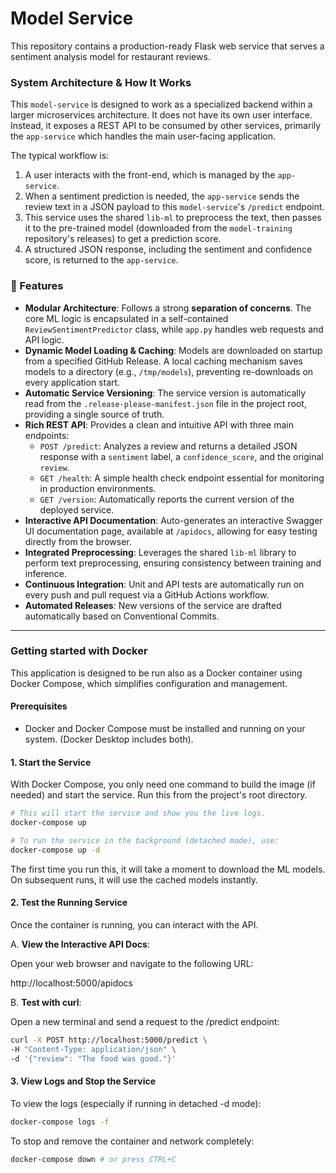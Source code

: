 # Model Service

This repository contains a production-ready Flask web service that serves a sentiment analysis model for restaurant reviews.

### System Architecture & How It Works

This `model-service` is designed to work as a specialized backend within a larger microservices architecture. It does not have its own user interface. Instead, it exposes a REST API to be consumed by other services, primarily the `app-service` which handles the main user-facing application.

The typical workflow is:
1.  A user interacts with the front-end, which is managed by the `app-service`.
2.  When a sentiment prediction is needed, the `app-service` sends the review text in a JSON payload to this `model-service`'s `/predict` endpoint.
3.  This service uses the shared `lib-ml` to preprocess the text, then passes it to the pre-trained model (downloaded from the `model-training` repository's releases) to get a prediction score.
4.  A structured JSON response, including the sentiment and confidence score, is returned to the `app-service`.



### 🚀 Features

* **Modular Architecture**: Follows a strong **separation of concerns**. The core ML logic is encapsulated in a self-contained `ReviewSentimentPredictor` class, while `app.py` handles web requests and API logic.
* **Dynamic Model Loading & Caching**: Models are downloaded on startup from a specified GitHub Release. A local caching mechanism saves models to a directory (e.g., `/tmp/models`), preventing re-downloads on every application start.
* **Automatic Service Versioning**: The service version is automatically read from the `.release-please-manifest.json` file in the project root, providing a single source of truth.
* **Rich REST API**: Provides a clean and intuitive API with three main endpoints:
    * `POST /predict`: Analyzes a review and returns a detailed JSON response with a `sentiment` label, a `confidence_score`, and the original `review`.
    * `GET /health`: A simple health check endpoint essential for monitoring in production environments.
    * `GET /version`: Automatically reports the current version of the deployed service.
* **Interactive API Documentation**: Auto-generates an interactive Swagger UI documentation page, available at `/apidocs`, allowing for easy testing directly from the browser.
* **Integrated Preprocessing**: Leverages the shared `lib-ml` library to perform text preprocessing, ensuring consistency between training and inference.
* **Continuous Integration**: Unit and API tests are automatically run on every push and pull request via a GitHub Actions workflow.
* **Automated Releases**: New versions of the service are drafted automatically based on Conventional Commits.

---

### Getting started with Docker

This application is designed to be run also as a Docker container using Docker Compose, which simplifies configuration and management.

#### Prerequisites
- Docker and Docker Compose must be installed and running on your system. (Docker Desktop includes both).

#### 1. Start the Service

With Docker Compose, you only need one command to build the image (if needed) and start the service. Run this from the project's root directory.

```bash
# This will start the service and show you the live logs.
docker-compose up

# To run the service in the background (detached mode), use:
docker-compose up -d
```

The first time you run this, it will take a moment to download the ML models. On subsequent runs, it will use the cached models instantly.

#### 2. Test the Running Service

Once the container is running, you can interact with the API.

A. **View the Interactive API Docs**:

  Open your web browser and navigate to the following URL:

  http://localhost:5000/apidocs

B. **Test with curl**:

Open a new terminal and send a request to the /predict endpoint:
```bash
curl -X POST http://localhost:5000/predict \
-H "Content-Type: application/json" \
-d '{"review": "The food was good."}'
```

#### 3. View Logs and Stop the Service

To view the logs (especially if running in detached -d mode):

```bash
docker-compose logs -f
```

To stop and remove the container and network completely:
```bash
docker-compose down # or press CTRL+C
```
